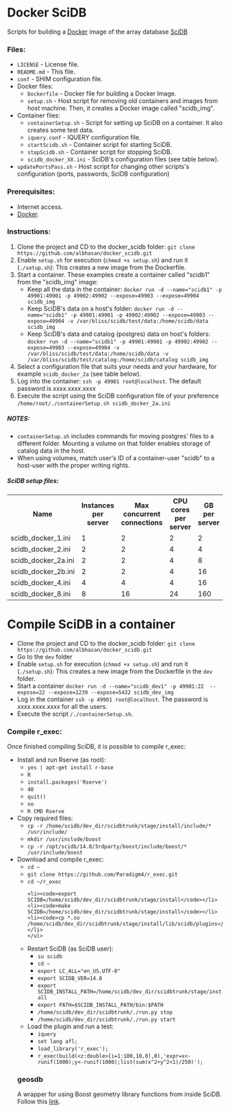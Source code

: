 Docker SciDB
============

Scripts for building a <a href="http://www.docker.com/">Docker</a> image of the array database <a href="http://www.scidb.org/">SciDB</a> 

<h3>Files:</h3>
<ul>
	<li><code>LICENSE</code> - License file.</li>
	<li><code>README.md</code> - This file.</li>
	<li><code>conf</code> - SHIM configuration file.</li>
	<li>Docker files:
		<ul>
			<li><code>Dockerfile</code> - Docker file for building a Docker Image.</li>		
			<li><code>setup.sh</code> - Host script for removing old containers and images from host machine. Then, it creates a Docker image called "scidb_img".</li>
		</ul>
	</li>
	<li>Container files:
		<ul>
			<li><code>containerSetup.sh</code> - Script for setting up SciDB on a container. It also creates some test data.</li>		
			<li><code>iquery.conf</code> - IQUERY configuration file.</li>
			<li><code>startScidb.sh</code> - Container script for starting SciDB.</li>
			<li><code>stopScidb.sh</code> - Container script for stopping SciDB.</li>
			<li><code>scidb_docker_XX.ini</code> - SciDB's configuration files (see table below).</li>
		</ul>
	</li>
	<li><code>updatePortsPass.sh</code> - Host script for changing other scripts's configuration (ports, passwords, SciDB configuration)</li>
</ul>


<h3>Prerequisites:</h3>
<ul>
	<li>Internet access.</li>
	<li><a href="http://www.docker.com/">Docker</a>.</li>
</ul>


<h3>Instructions:</h3>
<ol>
	<li>Clone the project and CD to the docker_scidb folder: <code>git clone https://github.com/albhasan/docker_scidb.git</code></li>
	<li>Enable <code>setup.sh</code> for execution (<code>chmod +x setup.sh</code>) and run it (<code>./setup.sh</code>): This creates a new image from the Dockerfile.</li>
	<li>Start a container. These examples create a container called "scidb1" from the "scidb_img" image:
		<ul>
		<li>Keep all the data in the container:   <code>docker run -d --name="scidb1" -p 49901:49901 -p 49902:49902 --expose=49903 --expose=49904 scidb_img</code></li>
		<li>Keep SciDB's data on a host's folder: <code>docker run -d --name="scidb1" -p 49901:49901 -p 49902:49902 --expose=49903 --expose=49904 -v /var/bliss/scidb/test/data:/home/scidb/data scidb_img</code></li>
		<li>Keep SciDB's data and catalog (postgres) data on host's folders: <code>docker run -d --name="scidb1" -p 49901:49901 -p 49902:49902 --expose=49903 --expose=49904 -v /var/bliss/scidb/test/data:/home/scidb/data -v /var/bliss/scidb/test/catalog:/home/scidb/catalog scidb_img</code></li>
		</ul>
	</li>
	<li>Select a configuration file that suits your needs and your hardware, for example <code>scidb_docker_2a</code> (see table below).</li>	
	<li>Log into the container: <code>ssh -p 49901 root@localhost</code>. The default password is <em>xxxx.xxxx.xxxx</em></li>
	<li>Execute the script using the SciDB configuration file of your preference <code>/home/root/./containerSetup.sh scidb_docker_2a.ini</code></li>
</ol> 


<h5>NOTES:</h5>
<ul>
	<li><code>containerSetup.sh</code> includes commands for moving postgres' files to a different folder. Mounting a volume on that folder enables storage of catalog data in the host.</li>
	<li>When using volumes, match user's ID of a container-user "scidb" to a host-user with the proper writing rights.</li>
</ul>


<h5>SciDB setup files:</h5>
<table>
  <tr>
    <th>Name</th>
    <th>Instances per server<br></th>
    <th>Max concurrent connections<br></th>
    <th>CPU cores per server<br></th>
    <th>GB per server<br></th>
  </tr>
  <tr>
    <td>scidb_docker_1.ini</td>
    <td>1<br></td>
    <td>2</td>
    <td>2</td>
    <td>2</td>
  </tr>
  <tr>
    <td>scidb_docker_2.ini</td>
    <td>2</td>
    <td>2</td>
    <td>4</td>
    <td>4</td>
  </tr>
  <tr>
    <td>scidb_docker_2a.ini</td>
    <td>2</td>
    <td>2</td>
    <td>4</td>
    <td>8</td>
  </tr>
  <tr>
    <td>scidb_docker_2b.ini</td>
    <td>2</td>
    <td>2</td>
    <td>4</td>
    <td>16</td>
  </tr>
  <tr>
    <td>scidb_docker_4.ini</td>
    <td>4</td>
    <td>4</td>
    <td>4</td>
    <td>16</td>
  </tr>
  <tr>
    <td>scidb_docker_8.ini</td>
    <td>8</td>
    <td>16</td>
    <td>24</td>
    <td>160</td>
  </tr>
</table>


Compile SciDB in a container
============================

<ul>
	<li>Clone the project and CD to the docker_scidb folder: <code>git clone https://github.com/albhasan/docker_scidb.git</code></li>
	<li>Go to the <code>dev</code> folder</li>
	<li>Enable <code>setup.sh</code> for execution (<code>chmod +x setup.sh</code>) and run it (<code>./setup.sh</code>): This creates a new image from the Dockerfile in the <code>dev</code> folder. </li>
	<li>Start a container <code>docker run -d --name="scidb_dev1" -p 49901:22  --expose=22 --expose=1239 --expose=5432 scidb_dev_img</code></li>
	<li>Log in the container <code>ssh -p 49901 root@localhost</code>. The password is <em>xxxx.xxxx.xxxx</em> for all the users.</li>
	<li>Execute the script <code>/./containerSetup.sh</code>.</li>
</ul>



<h3>Compile r_exec:</h3>

Once finished compiling SciDB, it is possible to compile r_exec:

<ul>

<li>Install and run Rserve (as root):
	<ul>
	<li><code>yes | apt-get install r-base</code></li>
	<li><code>R</code></li>
	<li><code>install.packages('Rserve')</code></li>
	<li><code>40</code></li>
	<li><code>quit()</code></li>
	<li><code>no</code></li>
        <li><code>R CMD Rserve</code></li>
	</ul>
</li>
<li>Copy required files:
	<ul>
	<li><code>cp -r /home/scidb/dev_dir/scidbtrunk/stage/install/include/* /usr/include/</code></li>
	<li><code>mkdir /usr/include/boost</code></li>
	<li><code>cp -r /opt/scidb/14.8/3rdparty/boost/include/boost/* /usr/include/boost</code></li>
	</ul>
</li>
<li>Download and compile r_exec:
	<ul>
	<li><code>cd ~</code></li>
	<li><code>git clone https://github.com/Paradigm4/r_exec.git</code></li>
	<li><code>cd ~/r_exec</code></li>

	<li><code>export SCIDB=/home/scidb/dev_dir/scidbtrunk/stage/install</code></li>
	<li><code>make SCIDB=/home/scidb/dev_dir/scidbtrunk/stage/install</code></li>
	<li><code>cp *.so /home/scidb/dev_dir/scidbtrunk/stage/install/lib/scidb/plugins</code></li>
	</ul>
</li>
<li>Restart SciDB (as SciDB user):
	<ul>
	<li><code>su scidb</code></li>
	<li><code>cd ~</code></li>
	<li><code>export LC_ALL="en_US.UTF-8"</code></li>
	<li><code>export SCIDB_VER=14.8</code></li>
	<li><code>export SCIDB_INSTALL_PATH=/home/scidb/dev_dir/scidbtrunk/stage/install</code></li>
	<li><code>export PATH=$SCIDB_INSTALL_PATH/bin:$PATH</code></li>
	<li><code>/home/scidb/dev_dir/scidbtrunk/./run.py stop</code></li>
	<li><code>/home/scidb/dev_dir/scidbtrunk/./run.py start</code></li>
	</ul>
</li>
<li>Load the plugin and run a test:
	<ul>
	<li><code>iquery</code></li>
	<li><code>set lang afl;</code></li>
	<li><code>load_library('r_exec');</code></li>
        <li><code>r_exec(build(&lt;z:double&gt;[i=1:100,10,0],0),'expr=x&lt;-runif(1000);y&lt;-runif(1000);list(sum(x^2+y^2&lt;1)/250)');</code></li>
	</ul>
</li>
</ul>


<h3>geosdb</h3>
A wrapper for using Boost geometry library functions from inside SciDB. Follow this <a href="http://github.com/albhasan/geosdb">link</a>.

